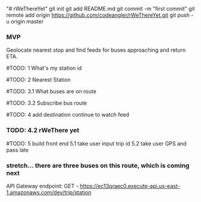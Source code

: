 "# rWeThereYet"  git init git add README.md git commit -m "first commit" git remote add origin https://github.com/codeangler/rWeThereYet.git git push -u origin master

### MVP
Geolocate nearest stop and find feeds for buses approaching and return ETA.

#TODO: 1
What's my station id

#TODO: 2
Nearest Station

#TODO: 3.1
What buses are on route

#TODO: 3.2
Subscribe bus route

#TODO: 4  add destination
continue to watch feed 

  ### TODO: 4.2  rWeThere yet

#TODO: 5  build front end
  5.1 take user input trip id
  5.2 take user GPS and pass late


  ### stretch...  there are three buses on this route, which is coming next

API Gateway endpoint:
GET - https://ec13qraec0.execute-api.us-east-1.amazonaws.com/dev/trip/station